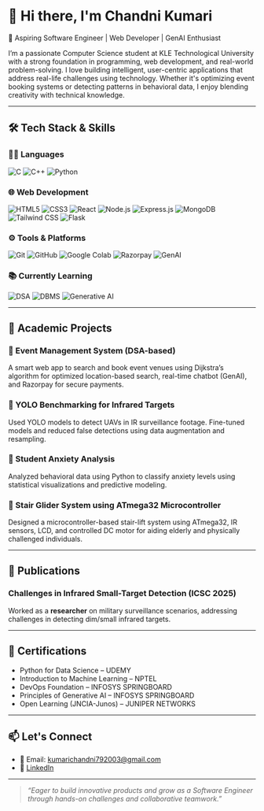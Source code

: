 # 👋 Hi there, I'm Chandni Kumari

🚀 Aspiring Software Engineer | Web Developer | GenAI Enthusiast

I’m a passionate Computer Science student at KLE Technological University with a strong foundation in programming, web development, and real-world problem-solving. I love building intelligent, user-centric applications that address real-life challenges using technology. Whether it's optimizing event booking systems or detecting patterns in behavioral data, I enjoy blending creativity with technical knowledge.

---

## 🛠️ Tech Stack & Skills

### 👩‍💻 Languages  
![C](https://img.shields.io/badge/C-00599C?style=for-the-badge&logo=c&logoColor=white)
![C++](https://img.shields.io/badge/C%2B%2B-00599C?style=for-the-badge&logo=c%2B%2B&logoColor=white)
![Python](https://img.shields.io/badge/Python-3776AB?style=for-the-badge&logo=python&logoColor=white)

### 🌐 Web Development  
![HTML5](https://img.shields.io/badge/HTML5-E34F26?style=for-the-badge&logo=html5&logoColor=white)
![CSS3](https://img.shields.io/badge/CSS3-1572B6?style=for-the-badge&logo=css3&logoColor=white)
![React](https://img.shields.io/badge/React-20232A?style=for-the-badge&logo=react&logoColor=61DAFB)
![Node.js](https://img.shields.io/badge/Node.js-339933?style=for-the-badge&logo=node.js&logoColor=white)
![Express.js](https://img.shields.io/badge/Express.js-000000?style=for-the-badge&logo=express&logoColor=white)
![MongoDB](https://img.shields.io/badge/MongoDB-4EA94B?style=for-the-badge&logo=mongodb&logoColor=white)
![Tailwind CSS](https://img.shields.io/badge/Tailwind_CSS-38B2AC?style=for-the-badge&logo=tailwind-css&logoColor=white)
![Flask](https://img.shields.io/badge/Flask-000000?style=for-the-badge&logo=flask&logoColor=white)

### ⚙️ Tools & Platforms  
![Git](https://img.shields.io/badge/Git-F05032?style=for-the-badge&logo=git&logoColor=white)
![GitHub](https://img.shields.io/badge/GitHub-181717?style=for-the-badge&logo=github&logoColor=white)
![Google Colab](https://img.shields.io/badge/Google_Colab-F9AB00?style=for-the-badge&logo=google-colab&logoColor=white)
![Razorpay](https://img.shields.io/badge/Razorpay-02042B?style=for-the-badge&logo=razorpay&logoColor=white)
![GenAI](https://img.shields.io/badge/Generative_AI-FF3366?style=for-the-badge&logo=OpenAI&logoColor=white)

### 📚 Currently Learning  
![DSA](https://img.shields.io/badge/Data_Structures_and_Algorithms-007ACC?style=for-the-badge&logo=codeforces&logoColor=white)
![DBMS](https://img.shields.io/badge/DBMS-F29111?style=for-the-badge&logo=databricks&logoColor=white)
![Generative AI](https://img.shields.io/badge/Generative_AI-1B1F23?style=for-the-badge&logo=openai&logoColor=white)


---

## 💼 Academic Projects

### 🔹 Event Management System (DSA-based)
A smart web app to search and book event venues using Dijkstra’s algorithm for optimized location-based search, real-time chatbot (GenAI), and Razorpay for secure payments.

### 🔹 YOLO Benchmarking for Infrared Targets
Used YOLO models to detect UAVs in IR surveillance footage. Fine-tuned models and reduced false detections using data augmentation and resampling.

### 🔹 Student Anxiety Analysis
Analyzed behavioral data using Python to classify anxiety levels using statistical visualizations and predictive modeling.

### 🔹 Stair Glider System using ATmega32 Microcontroller
Designed a microcontroller-based stair-lift system using ATmega32, IR sensors, LCD, and controlled DC motor for aiding elderly and physically challenged individuals.

---

## 🧠 Publications

### Challenges in Infrared Small-Target Detection (ICSC 2025)
Worked as a **researcher** on military surveillance scenarios, addressing challenges in detecting dim/small infrared targets.

---

## 📜 Certifications

- Python for Data Science – UDEMY  
- Introduction to Machine Learning – NPTEL  
- DevOps Foundation – INFOSYS SPRINGBOARD  
- Principles of Generative AI – INFOSYS SPRINGBOARD  
- Open Learning (JNCIA-Junos) – JUNIPER NETWORKS  

---


## 📫 Let's Connect

- 📧 Email: kumarichandni792003@gmail.com  
- 🔗 [LinkedIn](https://www.linkedin.com/in/chandni-kumari-24005731a/)  


---

> *“Eager to build innovative products and grow as a Software Engineer through hands-on challenges and collaborative teamwork.”*
